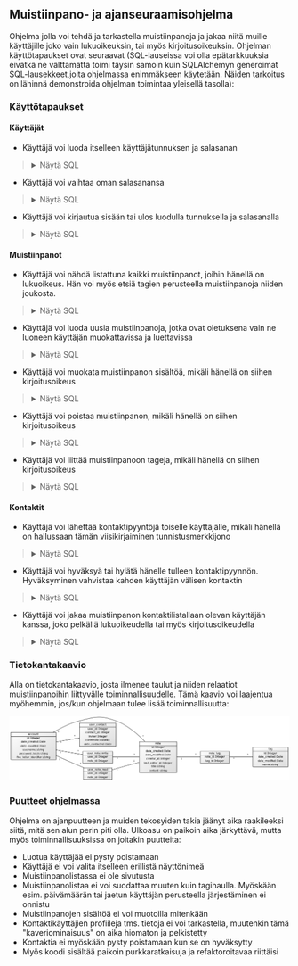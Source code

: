 ## Muistiinpano- ja ajanseuraamisohjelma

Ohjelma jolla voi tehdä ja tarkastella muistiinpanoja ja jakaa niitä muille käyttäjille joko vain lukuoikeuksin, tai myös kirjoitusoikeuksin. Ohjelman käyttötapaukset ovat seuraavat (SQL-lauseissa voi olla epätarkkuuksia eivätkä ne välttämättä toimi täysin samoin kuin SQLAlchemyn generoimat SQL-lausekkeet,joita ohjelmassa enimmäkseen käytetään. Näiden tarkoitus on lähinnä demonstroida ohjelman toimintaa yleisellä tasolla):

### Käyttötapaukset

#### Käyttäjät

- Käyttäjä voi luoda itselleen käyttäjätunnuksen ja salasanan
<blockquote>
<details><summary> Näytä SQL </summary>
<p>

```SQL
INSERT INTO account (date_created, date_modified, username, password_hash, five_letter_identifier) VALUES (CURRENT_TIMESTAMP, CURRENT_TIMESTAMP, ?, ?, ?);
```
</p></details>
</blockquote>

- Käyttäjä voi vaihtaa oman salasanansa
<blockquote>
<details><summary> Näytä SQL </summary>
<p>

```SQL
UPDATE account SET date_modified=CURRENT_TIMESTAMP, password_hash=? WHERE account.id = ?
```
</p></details>
</blockquote>

- Käyttäjä voi kirjautua sisään tai ulos luodulla tunnuksella ja salasanalla
<blockquote>
<details><summary> Näytä SQL </summary>
<p>

```SQL
SELECT account.id AS account_id, account.date_created AS account_date_created, account.date_modified AS account_date_modified, account.username AS account_username, account.password_hash AS account_password_hash, account.five_letter_identifier AS account_five_letter_identifier 
FROM account 
WHERE account.username = ?
LIMIT ? OFFSET ?;
```
</p></details>
</blockquote>

#### Muistiinpanot

- Käyttäjä voi nähdä listattuna kaikki muistiinpanot, joihin hänellä on lukuoikeus. Hän voi myös etsiä tagien perusteella muistiinpanoja niiden joukosta.
<blockquote>
<details><summary> Näytä SQL </summary>
<p>

```SQL
SELECT * FROM (note n INNER JOIN user_note_read unr ON n.id = unr.note_id) WHERE user_id = ?;
```
</p></details>
</blockquote>

- Käyttäjä voi luoda uusia muistiinpanoja, jotka ovat oletuksena vain ne luoneen käyttäjän muokattavissa ja luettavissa
<blockquote>
<details><summary> Näytä SQL </summary>
<p>

```SQL
INSERT INTO note (date_created, date_modified, creator_id, last_editor_id, title, content) VALUES (CURRENT_TIMESTAMP, CURRENT_TIMESTAMP, ?, ?, ?, ?)
INSERT INTO user_note_read (user_id, note_id) VALUES (?, ?)
INSERT INTO user_note_write (user_id, note_id) VALUES (?, ?)
```
</p></details>
</blockquote>

- Käyttäjä voi muokata muistiinpanon sisältöä, mikäli hänellä on siihen kirjoitusoikeus
<blockquote>
<details><summary> Näytä SQL </summary>
<p>

```SQL
UPDATE note SET date_modified=CURRENT_TIMESTAMP, content=? WHERE note.id = ?;
INSERT INTO tag (date_created, date_modified, name) VALUES (CURRENT_TIMESTAMP, CURRENT_TIMESTAMP, ?);
INSERT INTO note_tag (note_id, tag_id) VALUES (?, ?);
INSERT INTO user_note_read (user_id, note_id) VALUES (?, ?);
INSERT INTO user_note_write (user_id, note_id) VALUES (?, ?);
```
</p></details>
</blockquote>

- Käyttäjä voi poistaa muistiinpanon, mikäli hänellä on siihen kirjoitusoikeus
<blockquote>
<details><summary> Näytä SQL </summary>
<p>

```SQL
DELETE FROM user_note_read WHERE user_note_read.user_id = ? AND user_note_read.note_id = ?;
DELETE FROM note_tag WHERE note_tag.note_id = ? AND note_tag.tag_id = ?;
DELETE FROM user_note_write WHERE user_note_write.user_id = ? AND user_note_write.note_id = ?;
DELETE FROM note WHERE note.id = ?;
```
</p></details>
</blockquote>

- Käyttäjä voi liittää muistiinpanoon tageja, mikäli hänellä on siihen kirjoitusoikeus
<blockquote>
<details><summary> Näytä SQL </summary>
<p>

```SQL
INSERT INTO tag (date_created, date_modified, name) VALUES (CURRENT_TIMESTAMP, CURRENT_TIMESTAMP, ?);
INSERT INTO note_tag (note_id, tag_id) VALUES (?, ?);
```
</p></details>
</blockquote>

#### Kontaktit

- Käyttäjä voi lähettää kontaktipyyntöjä toiselle käyttäjälle, mikäli hänellä on hallussaan tämän viisikirjaiminen tunnistusmerkkijono
<blockquote>
<details><summary> Näytä SQL </summary>
<p>

```SQL
INSERT INTO user_contact (user_id, contact_id, inviter, confirmed) VALUES (?, ?, ?, ?);
```
</p></details>
</blockquote>

- Käyttäjä voi hyväksyä tai hylätä hänelle tulleen kontaktipyynnön. Hyväksyminen vahvistaa kahden käyttäjän välisen kontaktin
<blockquote>
<details><summary> Näytä SQL </summary>
<p>

```SQL
UPDATE user_contact SET confirmed='1' WHERE user_id=:uid1 AND contact_id=:uid2
DELETE FROM user_contact WHERE user_id = :uid1 AND contact_id = :uid2
```
</p></details>
</blockquote>

- Käyttäjä voi jakaa muistiinpanon kontaktilistallaan olevan käyttäjän kanssa, joko pelkällä lukuoikeudella tai myös kirjoitusoikeudella
<blockquote>
<details><summary> Näytä SQL </summary>
<p>

```SQL
INSERT INTO user_note_read (user_id, note_id) VALUES (?, ?);
INSERT INTO user_note_write (user_id, note_id) VALUES (?, ?);
```
</p></details>
</blockquote>

### Tietokantakaavio

Alla on tietokantakaavio, josta ilmenee taulut ja niiden relaatiot muistiinpanoihin liittyvälle toiminnallisuudelle. Tämä kaavio voi laajentua myöhemmin, jos/kun ohjelmaan tulee lisää toiminnallisuutta:

![Tietokantakaavio](relations.png)

### Puutteet ohjelmassa

Ohjelma on ajanpuutteen ja muiden tekosyiden takia jäänyt aika raakileeksi siitä, mitä sen alun perin piti olla. Ulkoasu on paikoin aika järkyttävä, mutta myös toiminnallisuuksissa on joitakin puutteita:

- Luotua käyttäjää ei pysty poistamaan
- Käyttäjä ei voi valita itselleen erillistä näyttönimeä
- Muistiinpanolistassa ei ole sivutusta
- Muistiinpanolistaa ei voi suodattaa muuten kuin tagihaulla. Myöskään esim. päivämäärän tai jaetun käyttäjän perusteella järjestäminen ei onnistu
- Muistiinpanojen sisältöä ei voi muotoilla mitenkään
- Kontaktikäyttäjien profiileja tms. tietoja ei voi tarkastella, muutenkin tämä "kaveriominaisuus" on aika hiomaton ja pelkistetty
- Kontaktia ei myöskään pysty poistamaan kun se on hyväksytty
- Myös koodi sisältää paikoin purkkaratkaisuja ja refaktoroitavaa riittäisi
